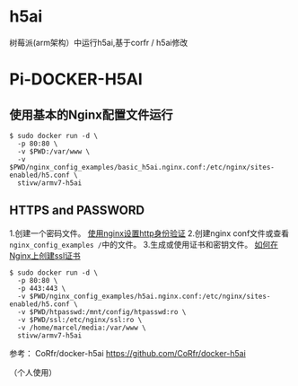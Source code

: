 # h5ai
树莓派(arm架构）中运行h5ai,基于corfr / h5ai修改


# Pi-DOCKER-H5AI

## 使用基本的Nginx配置文件运行



```
$ sudo docker run -d \
  -p 80:80 \
  -v $PWD:/var/www \
  -v $PWD/nginx_config_examples/basic_h5ai.nginx.conf:/etc/nginx/sites-enabled/h5.conf \
  stivw/armv7-h5ai
```

## HTTPS and PASSWORD

1.创建一个密码文件。 [使用nginx设置http身份验证](https://www.digitalocean.com/community/tutorials/how-to-set-up-http-authentication-with-nginx-on-ubuntu-12-10)
2.创建nginx conf文件或查看`nginx_config_examples /`中的文件。
3.生成或使用证书和密钥文件。 [如何在Nginx上创建ssl证书](https://www.digitalocean.com/community/tutorials/how-to-create-an-ssl-certificate-on-nginx-for-ubuntu-14-04)

```
$ sudo docker run -d \
  -p 80:80 \
  -p 443:443 \
  -v $PWD/nginx_config_examples/h5ai.nginx.conf:/etc/nginx/sites-enabled/h5.conf \
  -v $PWD/htpasswd:/mnt/config/htpasswd:ro \
  -v $PWD/ssl:/etc/nginx/ssl:ro \
  -v /home/marcel/media:/var/www \
  stivw/armv7-h5ai
```

参考：
CoRfr/docker-h5ai
https://github.com/CoRfr/docker-h5ai

（个人使用）
